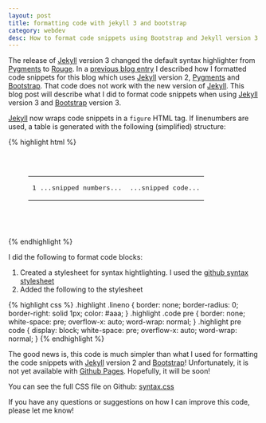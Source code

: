 ```yaml
---
layout: post
title: formatting code with jekyll 3 and bootstrap
category: webdev
desc: How to format code snippets using Bootstrap and Jekyll version 3.
---
```


The release of [Jekyll](http://jekyllrb.com) version 3 changed the default syntax highlighter from [Pygments](http://pygments.org) to [Rouge](http://rouge.jneen.net/). In a [previous blog entry](/blog/webdev/formatting-code-with-pygments-and-jekyll/) I described how I formatted code snippets for this blog which uses [Jekyll](http://jekyllrb.com) version 2, [Pygments](http://pygments.org) and [Bootstrap](http://getbootstrap.com/). That code does not work with the new version of [Jekyll](http://jekyllrb.com).  This blog post will describe what I did to format code snippets when using [Jekyll](http://jekyllrb.com) version 3 and [Bootstrap](http://getbootstrap.com/) version 3. 

[Jekyll](http://jekyllrb.com) now wraps code snippets in a <code>figure</code> HTML tag. If linenumbers are used, a table is generated with the following (simplified) structure:

{% highlight html %}
<figure class="highlight">
 <pre>
  <code class="language-xxx" data-lang="xxx">
   <table style="border-spacing: 0">
    <tbody>
     <tr>
      <td class="gutter gl" style="text-align: right"><pre class="lineno">1 ...snipped numbers...</pre></td>
      <td class="code"><pre>...snipped code...</pre></td>
     </tr>
    </tbody>
   </table>
  </code>
 </pre>
</figure>


{% endhighlight %}

I did the following to format code blocks:

1. Created a stylesheet for syntax hightlighting. I used the [github syntax stylesheet](https://github.com/mojombo/tpw/blob/master/css/syntax.css)
1. Added the following to the stylesheet

{% highlight css %}
.highlight .lineno { border: none; border-radius: 0; border-right: solid 1px; color: #aaa; }
.highlight .code pre { border: none; white-space: pre; overflow-x: auto; word-wrap: normal; }
.highlight pre code { display: block; white-space: pre; overflow-x: auto; word-wrap: normal; }
{% endhighlight %}

The good news is, this code is much simpler than what I used for formatting the code snippets with [Jekyll](http://jekyllrb.com) version 2 and [Bootstrap](http://getbootstrap.com/)! Unfortunately, it is not yet available with [Github Pages](https://pages.github.com/).  Hopefully, it will be soon!

You can see the full CSS file on Github:
[syntax.css](https://gist.github.com/MonicaG/3308cc1a383b7b47d45d)

If you have any questions or suggestions on how I can improve this code, please let me know!







